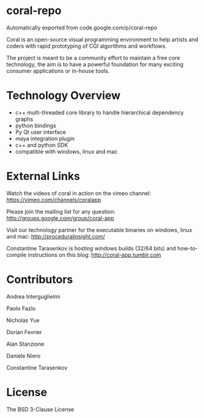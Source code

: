 # coral-repo
Automatically exported from code.google.com/p/coral-repo

Coral is an open-source visual programming environment to help artists and coders with rapid prototyping of CGI algorithms and workflows. 

The project is meant to be a community effort to maintain a free core technology, the aim is to have a powerful foundation for many exciting consumer applications or in-house tools. 

# Technology Overview
* c++ multi-threaded core library to handle hierarchical dependency graphs 
* python bindings 
* Py Qt user interface 
* maya integration plugin 
* c++ and python SDK 
* compatible with windows, linux and mac 

# External Links

Watch the videos of coral in action on the vimeo channel: https://vimeo.com/channels/coralapp 

Please join the mailing list for any question: http://groups.google.com/group/coral-app 

Visit our technology partner for the executable binaries on windows, linux and mac: http://proceduralinsight.com/ 

Constantine Tarasenkov is hosting windows builds (32/64 bits) and how-to-compile instructions on this blog: http://coral-app.tumblr.com 

# Contributors

Andrea Interguglielmi 

Paolo Fazio 

Nicholas Yue 

Dorian Fevrier 

Alan Stanzione 

Daniele Niero 

Constantine Tarasenkov 

# License

The BSD 3-Clause License
